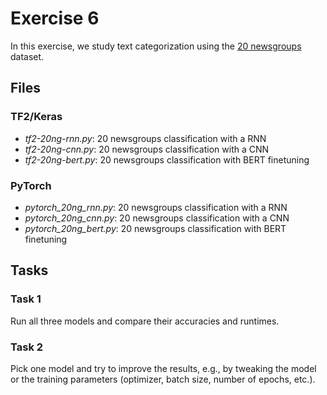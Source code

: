 # Exercise 6

In this exercise, we study text categorization using the [20
newsgroups](http://www.cs.cmu.edu/afs/cs.cmu.edu/project/theo-20/www/data/news20.html)
dataset.

## Files

### TF2/Keras

* *tf2-20ng-rnn.py*: 20 newsgroups classification with a RNN
* *tf2-20ng-cnn.py*: 20 newsgroups classification with a CNN
* *tf2-20ng-bert.py*: 20 newsgroups classification with BERT finetuning

### PyTorch

* *pytorch_20ng_rnn.py*: 20 newsgroups classification with a RNN
* *pytorch_20ng_cnn.py*: 20 newsgroups classification with a CNN
* *pytorch_20ng_bert.py*: 20 newsgroups classification with BERT finetuning

## Tasks

### Task 1

Run all three models and compare their accuracies and runtimes.

### Task 2

Pick one model and try to improve the results, e.g., by tweaking the model or the training parameters (optimizer, batch size, number of epochs, etc.).
